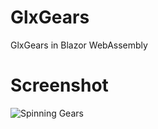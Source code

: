 # GlxGears

GlxGears in Blazor WebAssembly

# Screenshot

![Spinning Gears](http://bmedley.org/adhoc/2022-05-08/glxGears.png "Spinning Gears")
